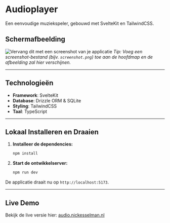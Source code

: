 # Audioplayer

Een eenvoudige muziekspeler, gebouwd met SvelteKit en TailwindCSS.

## Schermafbeelding

![Vervang dit met een screenshot van je applicatie](./screenshot.png)
*Tip: Voeg een screenshot-bestand (bijv. `screenshot.png`) toe aan de hoofdmap en de afbeelding zal hier verschijnen.*

---

## Technologieën

*   **Framework**: SvelteKit
*   **Database**: Drizzle ORM & SQLite
*   **Styling**: TailwindCSS
*   **Taal**: TypeScript

---

## Lokaal Installeren en Draaien

1.  **Installeer de dependencies:**
    ```bash
    npm install
    ```
2.  **Start de ontwikkelserver:**
    ```bash
    npm run dev
    ```
De applicatie draait nu op `http://localhost:5173`.

---

## Live Demo

Bekijk de live versie hier: [audio.nickesselman.nl](http://audio.nickesselman.nl/)